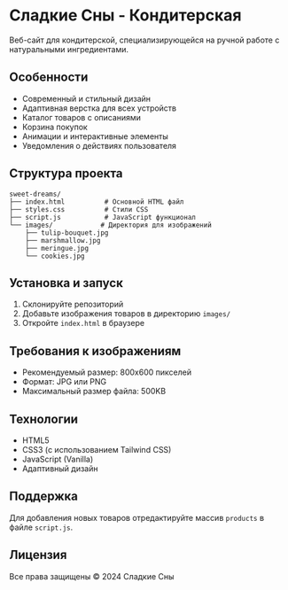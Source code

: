 # Сладкие Сны - Кондитерская

Веб-сайт для кондитерской, специализирующейся на ручной работе с натуральными ингредиентами.

## Особенности

- Современный и стильный дизайн
- Адаптивная верстка для всех устройств
- Каталог товаров с описаниями
- Корзина покупок
- Анимации и интерактивные элементы
- Уведомления о действиях пользователя

## Структура проекта

```
sweet-dreams/
├── index.html          # Основной HTML файл
├── styles.css          # Стили CSS
├── script.js           # JavaScript функционал
└── images/            # Директория для изображений
    ├── tulip-bouquet.jpg
    ├── marshmallow.jpg
    ├── meringue.jpg
    └── cookies.jpg
```

## Установка и запуск

1. Склонируйте репозиторий
2. Добавьте изображения товаров в директорию `images/`
3. Откройте `index.html` в браузере

## Требования к изображениям

- Рекомендуемый размер: 800x600 пикселей
- Формат: JPG или PNG
- Максимальный размер файла: 500KB

## Технологии

- HTML5
- CSS3 (с использованием Tailwind CSS)
- JavaScript (Vanilla)
- Адаптивный дизайн

## Поддержка

Для добавления новых товаров отредактируйте массив `products` в файле `script.js`.

## Лицензия

Все права защищены © 2024 Сладкие Сны 